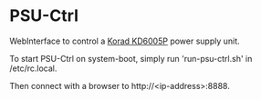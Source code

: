# PSU-Ctrl
WebInterface to control a [Korad KD6005P](https://www.reichelt.com/de/de/Laboratory-Power-Supplies/KD6005P/3/index.html?ACTION=3&GROUPID=4952&ARTICLE=148151) power supply unit.

To start PSU-Ctrl on system-boot, simply run 'run-psu-ctrl.sh' in /etc/rc.local.

Then connect with a browser to http://\<ip-address\>:8888.
